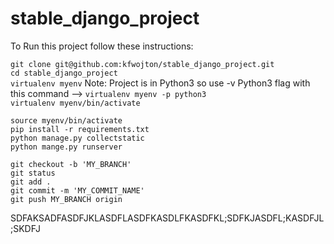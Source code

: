 # stable_django_project

To Run this project follow these instructions:  



`git clone git@github.com:kfwojton/stable_django_project.git`  
`cd stable_django_project`  
`virtualenv myenv` Note: Project is in Python3 so use -v Python3 flag with this command --> `virtualenv myenv -p python3`    
`virtualenv myenv/bin/activate`  

`source myenv/bin/activate`  
`pip install -r requirements.txt`    
`python manage.py collectstatic`    
`python mange.py runserver`
 
 
 
`git checkout -b 'MY_BRANCH'`   
`git status`   
`git add . `   
`git commit -m 'MY_COMMIT_NAME'`   
`git push MY_BRANCH origin `   

SDFAKSADFASDFJKLASDFLASDFKASDLFKASDFKL;SDFKJASDFL;KASDFJL;SKDFJ
